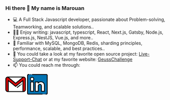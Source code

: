 ### Hi there 👋 My name is Marouan
- 💻 A Full Stack Javascript developer, passionate about Problem-solving, Teamworking, and scalable solutions..
- 👨‍💻 Enjoy writing: javascript, typescript, React, Next.js, Gatsby, Node.js, Express.js, NestJS, Vue.js, and more..
- 💾 Familiar with MySQL, MongoDB, Redis, sharding principles, performance, scalable, and best practices..
- 🔭 You could take a look at my favorite open source project: [Live-Support-Chat](https://github.com/AhminaMar1/LS-Chat) or at my favorite website: [GeussChallenge](https://github.com/AhminaMar1/LS-Chat)
- 📫 You could reach me through:


[![my gmail](./gmail.png)](mailto:AhminaMar1@gmail.com) [![my linkedin](./linkedin.png)](https://www.linkedin.com/in/ahminamar1/)
